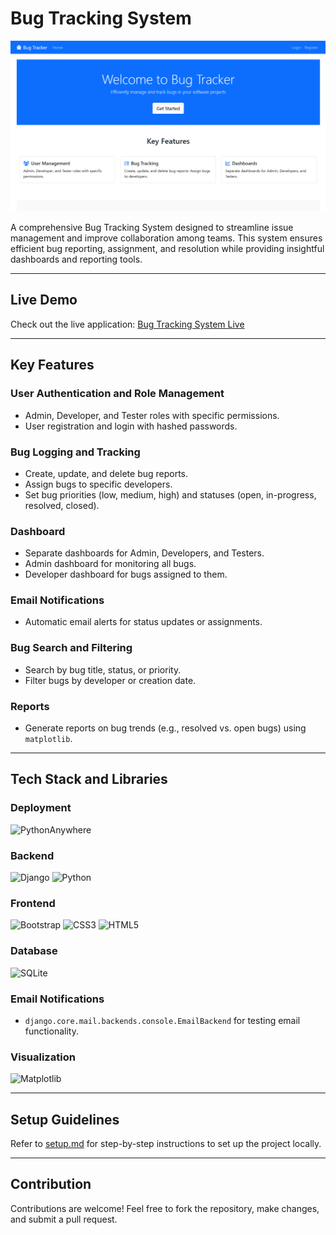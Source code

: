 # Bug Tracking System

![Bug Tracking System](/static/img/homepage.png)

A comprehensive Bug Tracking System designed to streamline issue management and improve collaboration among teams. This system ensures efficient bug reporting, assignment, and resolution while providing insightful dashboards and reporting tools.

---

## Live Demo

Check out the live application: [Bug Tracking System Live](https://chaitanya33.pythonanywhere.com/)


---

## Key Features

### **User Authentication and Role Management**
- Admin, Developer, and Tester roles with specific permissions.
- User registration and login with hashed passwords.

### **Bug Logging and Tracking**
- Create, update, and delete bug reports.
- Assign bugs to specific developers.
- Set bug priorities (low, medium, high) and statuses (open, in-progress, resolved, closed).

### **Dashboard**
- Separate dashboards for Admin, Developers, and Testers.
- Admin dashboard for monitoring all bugs.
- Developer dashboard for bugs assigned to them.

### **Email Notifications**
- Automatic email alerts for status updates or assignments.

### **Bug Search and Filtering**
- Search by bug title, status, or priority.
- Filter bugs by developer or creation date.

### **Reports**
- Generate reports on bug trends (e.g., resolved vs. open bugs) using `matplotlib`.

---

## Tech Stack and Libraries

### **Deployment**
![PythonAnywhere](https://img.shields.io/badge/pythonanywhere-%232F9FD7.svg?style=for-the-badge&logo=pythonanywhere&logoColor=151515)

### **Backend**
![Django](https://img.shields.io/badge/django-%23092E20.svg?style=for-the-badge&logo=django&logoColor=white)
![Python](https://img.shields.io/badge/python-3670A0?style=for-the-badge&logo=python&logoColor=ffdd54)


### **Frontend**
![Bootstrap](https://img.shields.io/badge/bootstrap-%238511FA.svg?style=for-the-badge&logo=bootstrap&logoColor=white)
![CSS3](https://img.shields.io/badge/css3-%231572B6.svg?style=for-the-badge&logo=css3&logoColor=white)
![HTML5](https://img.shields.io/badge/html5-%23E34F26.svg?style=for-the-badge&logo=html5&logoColor=white)

### **Database**
![SQLite](https://img.shields.io/badge/sqlite-%2307405e.svg?style=for-the-badge&logo=sqlite&logoColor=white)

### **Email Notifications**
- `django.core.mail.backends.console.EmailBackend` for testing email functionality.

### **Visualization**
![Matplotlib](https://img.shields.io/badge/Matplotlib-%23ffffff.svg?style=for-the-badge&logo=Matplotlib&logoColor=black)

---

## Setup Guidelines

Refer to [setup.md](./Setup.md) for step-by-step instructions to set up the project locally.

---

## Contribution

Contributions are welcome! Feel free to fork the repository, make changes, and submit a pull request.